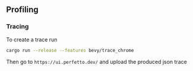 ## Profiling

### Tracing

To create a trace run

```bash
cargo run --release --features bevy/trace_chrome
```

Then go to `https://ui.perfetto.dev/` and upload the produced json trace